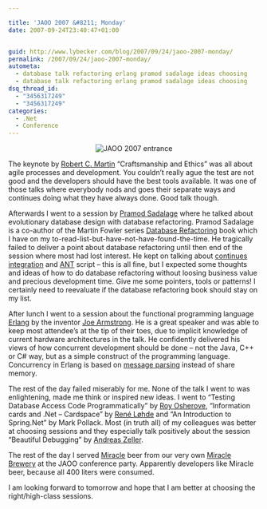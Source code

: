 ```yaml
---

title: 'JAOO 2007 &#8211; Monday'
date: 2007-09-24T23:40:47+01:00


guid: http://www.lybecker.com/blog/2007/09/24/jaoo-2007-monday/
permalink: /2007/09/24/jaoo-2007-monday/
autometa:
  - database talk refactoring erlang pramod sadalage ideas choosing
  - database talk refactoring erlang pramod sadalage ideas choosing
dsq_thread_id:
  - "3456317249"
  - "3456317249"
categories:
  - .Net
  - Conference
---
```

<p style="text-align: center">
  <img src="http://www.lybecker.com/blog/wp-content/jaoo2007entrance.jpg" alt="JAOO 2007 entrance" />
</p>

The keynote by [Robert C. Martin](http://en.wikipedia.org/wiki/Robert_Cecil_Martin "Robert C. Martin on Wikipedia") &#8220;Craftsmanship and Ethics&#8221; was all about agile processes and development. You couldn’t really ague the test are not good and the developers should have the best tools available. It was one of those talks where everybody nods and goes their separate ways and continues doing what they have always done. Good talk though.

Afterwards I went to a session by [Pramod Sadalage](http://www.sadalage.com/ "Pramod Sadalage's blog") where he talked about evolutionary database design with database refactoring. Pramod Sadalage is a co-author of the Martin Fowler series [Database Refactoring](http://www.amazon.com/gp/product/0321293533?ie=UTF8&tag=agiledba-20&linkCode=as2&camp=1789&creative=9325&creativeASIN=0321293533 "Refactoring Databases book on Amazon.com") book which I have on my to-read-list-but-have-not-have-found-the-time.
He tragically failed to deliver a point about database refactoring until then end of the session where most had lost interest. He kept on talking about [continues integration](http://martinfowler.com/articles/continuousIntegration.html "The original thoughts on continues integration by Martin Fowler") and [ANT](http://ant.apache.org/ "Apache ANT") script – this is all fine, but I expected some thoughts and ideas of how to do database refactoring without loosing business value and precious development time. Give me some pointers, tools or patterns!
I certainly need to reevaluate if the database refactoring book should stay on my list.

After lunch I went to a session about the functional programming language [Erlang](http://en.wikipedia.org/wiki/Erlang_(programming_language) "Erlang on Wikipedia") by the inventor [Joe Armstrong](http://armstrongonsoftware.blogspot.com/ "Joe Armstrings blog"). He is a great speaker and was able to keep most attendee’s at the tip of their toes, due to implicit knowledge of current hardware architectures in the talk. He confidently delivered his views of how concurrent development should be done – not the Java, C++ or C# way, but as a simple construct of the programming language. Concurrency in Erlang is based on [message parsing](http://en.wikipedia.org/wiki/Message_passing "Message parsing explained on Wikipedia") instead of share memory.

The rest of the day failed miserably for me. None of the talk I went to was enlightening, made me think or inspired new ideas. I went to &#8220;Testing Database Access Code Programmatically&#8221; by [Roy Osherove](http://www.iserializable.com "Roy Osherove's blog"), &#8220;Information cards and .Net &#8211; Cardspace&#8221; by [René Løhde](http://blogs.msdn.com/renel/ "René Løhde's blog") and &#8220;An Introduction to Spring.Net&#8221; by Mark Pollack.
Most (in truth all) of my colleagues was better at choosing sessions and they especially talk positively about the session &#8220;Beautiful Debugging&#8221; by [Andreas Zeller](http://www.st.cs.uni-sb.de/zeller/ "About Andreas Zeller").

The rest of the day I served [Miracle](http://www.miracleas.dk/ "Miracle - my employer") beer from our very own [Miracle Brewery](http://www.miraclebreweries.dk/ "Miracle Breweries") at the JAOO conference party. Apparently developers like Miracle beer, because all 400 liters were consumed.

I am looking forward to tomorrow and hope that I am better at choosing the right/high-class sessions.
